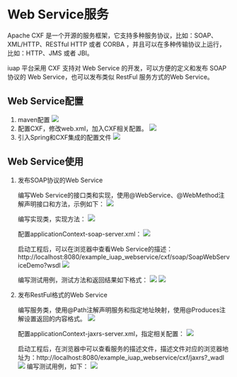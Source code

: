 # Web Service服务

Apache CXF 是一个开源的服务框架，它支持多种服务协议，比如：SOAP、XML/HTTP、RESTful HTTP 或者 CORBA ，并且可以在多种传输协议上运行，比如：HTTP、JMS 或者 JBI。
	
iuap 平台采用 CXF 支持对 Web Service 的开发，可以方便的定义和发布 SOAP 协议的 Web Service，也可以发布类似 RestFul 服务方式的Web Service。

## Web Service配置
1. maven配置
 ![](/articles/iuap-develop/7-/image/image109.png)
2. 配置CXF，修改web.xml，加入CXF相关配置。
 ![](/articles/iuap-develop/7-/image/image110.png)
3. 引入Spring和CXF集成的配置文件
 ![](/articles/iuap-develop/7-/image/image111.png)

## Web Service使用
1. 发布SOAP协议的Web Service

	编写Web Service的接口类和实现，使用@WebService、@WebMethod注解声明接口和方法，示例如下：
 ![](/articles/iuap-develop/7-/image/image112.png)
	
	编写实现类，实现方法：
 ![](/articles/iuap-develop/7-/image/image113.png)
	
	配置applicationContext-soap-server.xml：
![](/articles/iuap-develop/7-/image/image114.png) 
	
	启动工程后，可以在浏览器中查看Web Service的描述：
	http://localhost:8080/example_iuap_webservice/cxf/soap/SoapWebServiceDemo?wsdl
![](/articles/iuap-develop/7-/image/image115.png)
 
	编写测试用例，测试方法和返回结果如下格式：
 ![](/articles/iuap-develop/7-/image/image116.png)
 ![](/articles/iuap-develop/7-/image/image117.png)

2. 发布RestFul格式的Web Service
	
	编写服务类，使用@Path注解声明服务和指定地址映射，使用@Produces注解设置返回的内容格式。
![](/articles/iuap-develop/7-/image/image118.png) 
   
	配置applicationContext-jaxrs-server.xml，指定相关配置：
![](/articles/iuap-develop/7-/image/image119.png) 

	启动工程后，在浏览器中可以查看服务的描述文件，描述文件对应的浏览器地址为：http://localhost:8080/example_iuap_webservice/cxf/jaxrs?_wadl
 ![](/articles/iuap-develop/7-/image/image120.png)
	编写测试用例，如下：
![](/articles/iuap-develop/7-/image/image121.png) 
